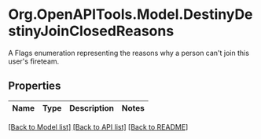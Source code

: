 # Org.OpenAPITools.Model.DestinyDestinyJoinClosedReasons
A Flags enumeration representing the reasons why a person can't join this user's fireteam.

## Properties

Name | Type | Description | Notes
------------ | ------------- | ------------- | -------------

[[Back to Model list]](../README.md#documentation-for-models) [[Back to API list]](../README.md#documentation-for-api-endpoints) [[Back to README]](../README.md)

